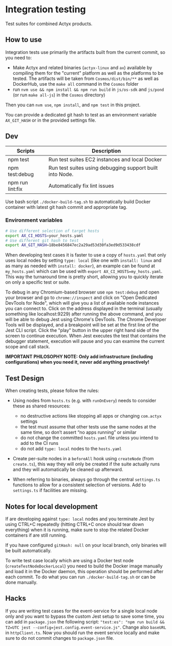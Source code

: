 # Integration testing

Test suites for combined Actyx products.

## How to use

Integration tests use primarily the artifacts built from the current commit, so you need to:

- Make Actyx and related binaries (`actyx-linux` and `ax`) available by compiling them for the "current" platform as well as the platforms to be tested.
  The artifacts will be taken from `Cosmos/dist/bin/**` as well as DockerHub, use the `make all` command in the `Cosmos` folder
- run `nvm use && npm install && npm run build` in `js/os-sdk` and `js/pond` (or run `make all-js`) in the `Cosmos` directory)

Then you can `nvm use`, `npm install`, and `npm test` in this project.

You can provide a dedicated git hash to test as an environment variable
`AX_GIT_HASH` or in the provided settings file.

## Dev

| Scripts          | Description                                              |
| ---------------- | -------------------------------------------------------- |
| npm test         | Run test suites EC2 instances and local Docker           |
| npm test:debug   | Run test suites using debugging support built into Node. |
| npm run lint:fix | Automatically fix lint issues                            |

Use bash script `./docker-build-tag.sh` to automatically build Docker container with latest git hash commit and appropriate tag.

### Environment variables

```sh
# Use different selection of target hosts
export AX_CI_HOSTS=your_hosts.yaml
# Use different git hash to test          |
export AX_GIT_HASH=18be8456847ec2a29ad53d30fa3ed9d533438cdf
```

When developing test cases it is faster to use a copy of `hosts.yaml` that only uses local nodes by setting `type: local` (like one with `install: linux` and as many as needed with `install: docker`), an example can be found at `my_hosts.yaml` which can be used with `export AX_CI_HOSTS=my_hosts.yaml`.
This way the turnaround time is pretty short, allowing you to quickly iterate on only a specific test or suite.

To debug in any Chromium-based browser use `npm test:debug` and open your browser and go to `chrome://inspect` and click on "Open Dedicated DevTools for Node", which will give you a list of available node instances you can connect to. Click on the address displayed in the terminal (usually something like localhost:9229) after running the above command, and you will be able to debug Jest using Chrome's DevTools.
The Chrome Developer Tools will be displayed, and a breakpoint will be set at the first line of the Jest CLI script. Click the "play" button in the upper right hand side of the screen to continue execution. When Jest executes the test that contains the debugger statement, execution will pause and you can examine the current scope and call stack.

**IMPORTANT PHILOSOPHY NOTE: Only add infrastructure (including configurations) when you need it, never add anything proactively!**

## Test Design

When creating tests, please follow the rules:

- Using nodes from `hosts.ts` (e.g. with `runOnEvery`) needs to consider these as shared resources:

  - no destructive actions like stopping all apps or changing `com.actyx` settings
  - the test must assume that other tests use the same nodes at the same time, so don’t assert “no apps running” or similar
  - do not change the committed `hosts.yaml` file unless you intend to add to the CI runs
  - do not add `type: local` nodes to the `hosts.yaml`

- Create per-suite nodes in a `beforeAll` hook using `createNode` (from `create.ts`), this way they will only be created if the suite actually runs and they will automatically be cleaned up afterward.

- When referring to binaries, always go through the central `settings.ts` functions to allow for a consistent selection of versions.
  Add to `settings.ts` if facilities are missing.

## Notes for local development

If are developing against `type: local` nodes and you terminate Jest by using CTRL+C repeatedly (hitting CTRL+C once should tear down everything) when it is running, make sure to stop the related Docker containers if are still running.

If you have configured `gitHash: null` on your local branch, only binaries will be built automatically.

To write test case locally which are using a Docker test node (`createTestNodeDockerLocal`) you need to build the Docker image manually and load it in the Docker daemon, this operation should be performed after each commit. To do what you can run `./docker-build-tag.sh` or can be done manually.

## Hacks

If you are writing test cases for the event-service for a single local node only and you want to bypass the custom Jest setup to save some time, you can add in `package.json` the following script:
`"test:es": "npm run build && TZ=UTC jest --config=jest.config.event-service.js"`.
Change also `baseURL` in `httpClient.ts`. Now you should run the event service locally and make sure to do not commit changes to `package.json` file.
